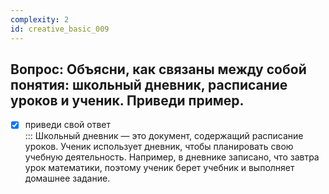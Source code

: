 ```yaml
---
complexity: 2
id: creative_basic_009
---
```

## Вопрос: Объясни, как связаны между собой понятия: школьный дневник, расписание уроков и ученик. Приведи пример.

- [x] приведи свой ответ  
  ::: Школьный дневник — это документ, содержащий расписание уроков. Ученик использует дневник, чтобы планировать свою учебную деятельность. Например, в дневнике записано, что завтра урок математики, поэтому ученик берет учебник и выполняет домашнее задание.